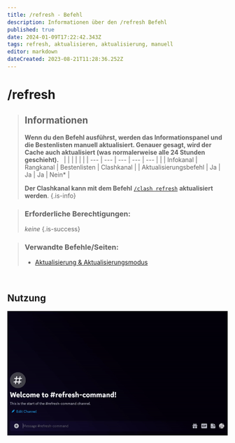 ```yaml
---
title: /refresh - Befehl
description: Informationen über den /refresh Befehl
published: true
date: 2024-01-09T17:22:42.343Z
tags: refresh, aktualisieren, aktualisierung, manuell
editor: markdown
dateCreated: 2023-08-21T11:28:36.252Z
---
```


# /refresh

>## Informationen
>**Wenn du den Befehl ausführst, werden das Informationspanel und die Bestenlisten manuell aktualisiert.
>Genauer gesagt, wird der Cache auch aktualisiert (was normalerweise alle 24 Stunden geschieht).**  
> |     |     |     |     |     |
> | --- | --- | --- | --- | --- |
> |     | Infokanal | Rangkanal | Bestenlisten | Clashkanal |
> | Aktualisierungsbefehl | Ja | Ja | Ja | Nein\* |
>
> **Der Clashkanal kann mit dem Befehl** [`/clash refresh`](/de/commands/clash/refresh/) **aktualisiert werden**.
>{.is-info}

>### Erforderliche Berechtigungen:
> *keine* 
>{.is-success}

>### Verwandte Befehle/Seiten:
>-   [Aktualisierung & Aktualisierungsmodus](/en/terms/refresh-mode/)  


<br>

## Nutzung

![](/new_refresh.gif)